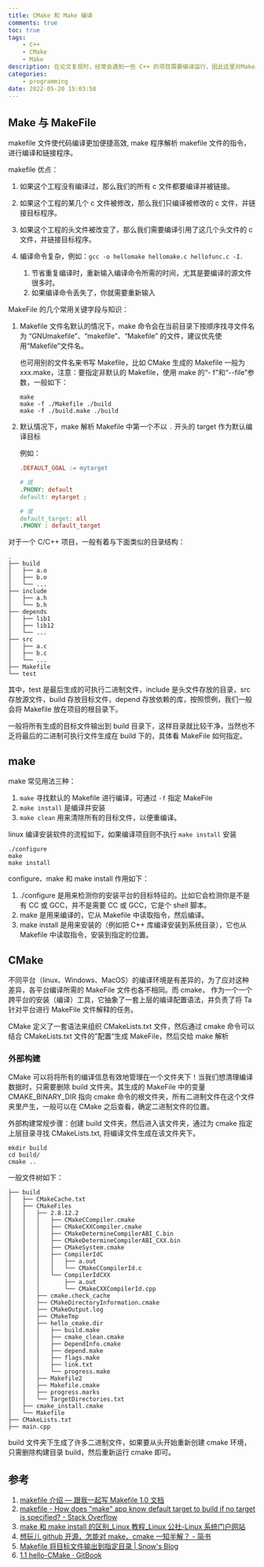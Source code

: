 ```yaml
---
title: CMake 和 Make 编译
comments: true
toc: true
tags:
    - C++
    - CMake
    - Make
description: 在论文复现时，经常会遇到一些 C++ 的项目需要编译运行，因此这里对Make、MakeFile、CMake 等常见的编译安装进行基本的了解与学习。
categories:
    - programming
date: 2022-05-20 15:03:58
---
```


## Make 与 MakeFile

makefile 文件使代码编译更加便捷高效, make 程序解析 makefile 文件的指令，进行编译和链接程序。

makefile 优点：

1. 如果这个工程没有编译过，那么我们的所有 c 文件都要编译并被链接。
2. 如果这个工程的某几个 c 文件被修改，那么我们只编译被修改的 c 文件，并链接目标程序。
3. 如果这个工程的头文件被改变了，那么我们需要编译引用了这几个头文件的 c 文件，并链接目标程序。
4. 编译命令复杂，例如：`gcc -o hellomake hellomake.c hellofunc.c -I.`

    1. 节省重复编译时，重新输入编译命令所需的时间，尤其是要编译的源文件很多时。
    2. 如果编译命令丢失了，你就需要重新输入

MakeFile 的几个常用关键字段与知识：

1. Makefile 文件名默认的情况下，make 命令会在当前目录下按顺序找寻文件名为 “GNUmakefile”、“makefile”、“Makefile” 的文件，建议优先使用“Makefile”文件名。

    也可用别的文件名来书写 Makefile，比如 CMake 生成的 Makefile 一般为 xxx.make，注意：要指定非默认的 Makefile，使用 make 的“- f”和“--file”参数，一般如下：

    ```shell
    make
    make -f ./Makefile ./build
    make -f ./build.make ./build
    ```

2. 默认情况下，make 解析 Makefile 中第一个不以 `.` 开头的 target 作为默认编译目标

    例如：

    ```makefile
    .DEFAULT_GOAL := mytarget

    # 或
    .PHONY: default
    default: mytarget ;

    # 或
    default_target: all
    .PHONY : default_target
    ```

对于一个 C/C++ 项目，一般有着与下面类似的目录结构：

```shell
.
├── build
│   ├── a.o
│   ├── b.o
│   └── ...
├── include
│   ├── a.h
│   └── b.h
├── depends
│   ├── lib1
│   ├── lib12
│   └── ...
├── src
│   ├── a.c
│   ├── b.c
│   └── ...
├── Makefile
└── test
```

其中，test 是最后生成的可执行二进制文件，include 是头文件存放的目录，src 存放源文件，build 存放目标文件，depend 存放依赖的库，按照惯例，我们一般会将 Makefile 放在项目的根目录下。

一般将所有生成的目标文件输出到 build 目录下，这样目录就比较干净，当然也不乏将最后的二进制可执行文件生成在 build 下的，具体看 MakeFile 如何指定。

## make

make 常见用法三种：

1. `make` 寻找默认的 Makefile 进行编译，可通过 `-f` 指定 MakeFile
2. `make install` 是编译并安装
3. `make clean` 用来清除所有的目标文件，以便重编译。

linux 编译安装软件的流程如下，如果编译项目则不执行 `make install` 安装

```shell
./configure
make
make install
```

configure、make 和 make install 作用如下：

1. ./configure 是用来检测你的安装平台的目标特征的。比如它会检测你是不是有 CC 或 GCC，并不是需要 CC 或 GCC，它是个 shell 脚本。
2. make 是用来编译的，它从 Makefile 中读取指令，然后编译。
3. make install 是用来安装的（例如把 C++ 库编译安装到系统目录），它也从 Makefile 中读取指令，安装到指定的位置。

## CMake

不同平台（linux、Windows、MacOS）的编译环境是有差异的，为了应对这种差异，各平台编译所需的 MakeFile 文件也各不相同。而 cmake， 作为一个一个跨平台的安装（编译）工具，它抽象了一套上层的编译配置语法，并负责了将 Ta 针对平台进行 MakeFile 文件解释的任务。

CMake 定义了一套语法来组织 CMakeLists.txt 文件，然后通过 cmake 命令可以结合 CMakeLists.txt 文件的”配置“生成 MakeFile，然后交给 make 解析

### 外部构建

CMake 可以将将所有的编译信息有效地管理在一个文件夹下！当我们想清理编译数据时，只需要删除 build 文件夹。其生成的 MakeFile 中的变量 CMAKE_BINARY_DIR 指向 cmake 命令的根文件夹，所有二进制文件在这个文件夹里产生，一般可以在 CMake 之后查看，确定二进制文件的位置。

外部构建常规步骤：创建 build 文件夹，然后进入该文件夹，通过为 cmake 指定上层目录寻找 CMakeLists.txt, 将编译文件生成在该文件夹下。

```shell
mkdir build
cd build/
cmake ..
```

一般文件树如下：

```shell
├── build
│   ├── CMakeCache.txt
│   ├── CMakeFiles
│   │   ├── 2.8.12.2
│   │   │   ├── CMakeCCompiler.cmake
│   │   │   ├── CMakeCXXCompiler.cmake
│   │   │   ├── CMakeDetermineCompilerABI_C.bin
│   │   │   ├── CMakeDetermineCompilerABI_CXX.bin
│   │   │   ├── CMakeSystem.cmake
│   │   │   ├── CompilerIdC
│   │   │   │   ├── a.out
│   │   │   │   └── CMakeCCompilerId.c
│   │   │   └── CompilerIdCXX
│   │   │       ├── a.out
│   │   │       └── CMakeCXXCompilerId.cpp
│   │   ├── cmake.check_cache
│   │   ├── CMakeDirectoryInformation.cmake
│   │   ├── CMakeOutput.log
│   │   ├── CMakeTmp
│   │   ├── hello_cmake.dir
│   │   │   ├── build.make
│   │   │   ├── cmake_clean.cmake
│   │   │   ├── DependInfo.cmake
│   │   │   ├── depend.make
│   │   │   ├── flags.make
│   │   │   ├── link.txt
│   │   │   └── progress.make
│   │   ├── Makefile2
│   │   ├── Makefile.cmake
│   │   ├── progress.marks
│   │   └── TargetDirectories.txt
│   ├── cmake_install.cmake
│   └── Makefile
├── CMakeLists.txt
├── main.cpp
```

build 文件夹下生成了许多二进制文件，如果要从头开始重新创建 cmake 环境，只需删除构建目录 build，然后重新运行 cmake 即可。

## 参考

1. [makefile 介绍 — 跟我一起写 Makefile 1.0 文档](https://seisman.github.io/how-to-write-makefile/introduction.html)
2. [makefile - How does "make" app know default target to build if no target is specified? - Stack Overflow](https://stackoverflow.com/questions/2057689/how-does-make-app-know-default-target-to-build-if-no-target-is-specified)
3. [make 和 make install 的区别\_Linux 教程\_Linux 公社-Linux 系统门户网站](https://www.linuxidc.com/Linux/2019-08/160139.htm#:~:text=%E7%AE%80%E5%8D%95%E6%9D%A5%E8%AF%B4%EF%BC%8Cmake%20%E6%98%AF%E7%BC%96%E8%AF%91%EF%BC%8Cmake%20install%20%E6%98%AF%E5%AE%89%E8%A3%85%E3%80%82)
4. [想玩儿 github 开源，怎能对 make、cmake 一知半解？ - 简书](https://www.jianshu.com/p/5c9ffb3506c0)
5. [Makefile 将目标文件输出到指定目录 | Snow's Blog](https://xkun.me/2021/09/02/Makefile%E5%B0%86%E7%9B%AE%E6%A0%87%E6%96%87%E4%BB%B6%E8%BE%93%E5%87%BA%E5%88%B0%E6%8C%87%E5%AE%9A%E7%9B%AE%E5%BD%95/)
6. [1.1 hello-CMake · GitBook](https://sfumecjf.github.io/cmake-examples-Chinese/01-basic/1.1%20%20hello-cmake.html)
